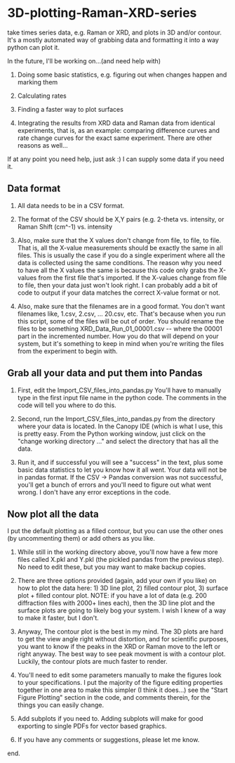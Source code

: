 # 3D-plotting-Raman-XRD-series
take times series data, e.g. Raman or XRD, and plots in 3D and/or contour.
It's a mostly automated way of grabbing data and formatting it into a way python can plot it.

In the future, I'll be working on...(and need help with)
1. Doing some basic statistics, e.g. figuring out when changes happen and marking them

2. Calculating rates

3. Finding a faster way to plot surfaces

4. Integrating the results from XRD data and Raman data from identical experiments, that is, as an example: comparing difference curves and rate change curves for the exact same experiment.  There are other reasons as well...


If at any point you need help, just ask :)  I can supply some data if you need it.


## Data format
1. All data needs to be in a CSV format.

2. The format of the CSV should be X,Y pairs (e.g. 2-theta vs. intensity, or Raman Shift (cm^-1) vs. intensity

3. Also, make sure that the X values don't change from file, to file, to file.  That is, all the X-value measurements should be exactly the same in all files.  This is usually the case if you do a single experiment where all the data is collected using the same conditions.  The reason why you need to have all the X values the same is because this code only grabs the X-values from the first file that's imported.  If the X-values change from file to file, then your data just won't look right.  I can probably add a bit of code to output if your data matches the correct X-value format or not. 

4. Also, make sure that the filenames are in a good format.  You don't want filenames like, 1.csv, 2.csv, ... 20.csv, etc.  That's because when you run this script, some of the files will be out of order.  You should rename the files to be something XRD_Data_Run_01_00001.csv -- where the 00001 part in the incremented number.  How you do that will depend on your system, but it's something to keep in mind when you're writing the files from the experiment to begin with.

## Grab all your data and put them into Pandas
1. First, edit the Import_CSV_files_into_pandas.py  You'll have to manually type in the first input file name in the python code.  The comments in the code will tell you where to do this.

2. Second, run the Import_CSV_files_into_pandas.py from the directory where your data is located.  In the Canopy IDE (which is what I use, this is pretty easy.  From the Python working window, just click on the "change working directory ..." and select the directory that has all the data.

3. Run it, and if successful you will see a "success" in the text, plus some basic data statistics to let you know how it all went.  Your data will not be in pandas format.  If the CSV -> Pandas conversion was not successful, you'll get a bunch of errors and you'll need to figure out what went wrong.  I don't have any error exceptions in the code.

## Now plot all the data

I put the default plotting as a filled contour, but you can use the other ones (by uncommenting them) or add others as you like.

1. While still in the working directory above, you'll now have a few more files called X.pkl and Y.pkl (the pickled pandas from the previous step). No need to edit these, but you may want to make backup copies.

2. There are three options provided (again, add your own if you like) on how to plot the data here: 1) 3D line plot, 2) filled contour plot, 3) surface plot + filled contour plot.  NOTE: if you have a lot of data (e.g. 200 diffraction files with 2000+ lines each), then the 3D line plot and the surface plots are going to likely bog your system.  I wish I knew of a way to make it faster, but I don't.

3. Anyway, The contour plot is the best in my mind.  The 3D plots are hard to get the view angle right without distortion, and for scientific purposes, you want to know if the peaks in the XRD or Raman move to the left or right anyway.  The best way to see peak movment is with a contour plot.  Luckily, the contour plots are much faster to render.  

4. You'll need to edit some parameters manually to make the figures look to your specifications.  I put the majority of the figure editing properties together in one area to make this simpler (I think it does...)  see the "Start Figure Plotting" section in the code, and comments therein, for the things you can easily change.

5. Add subplots if you need to.  Adding subplots will make for good exporting to single PDFs for vector based graphics.

6. If you have any comments or suggestions, please let me know.

end.

 

